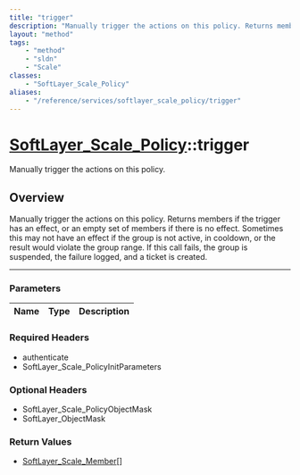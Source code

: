 ```yaml
---
title: "trigger"
description: "Manually trigger the actions on this policy. Returns members if the trigger has an effect, or an empty set of members if... "
layout: "method"
tags:
    - "method"
    - "sldn"
    - "Scale"
classes:
    - "SoftLayer_Scale_Policy"
aliases:
    - "/reference/services/softlayer_scale_policy/trigger"
---
```

# [SoftLayer_Scale_Policy](/reference/services/SoftLayer_Scale_Policy)::trigger

Manually trigger the actions on this policy. 


## Overview 
Manually trigger the actions on this policy. Returns members if the trigger has an effect, or an empty set of members if there is no effect. Sometimes this may not have an effect if the group is not active, in cooldown, or the result would violate the group range. If this call fails, the group is suspended, the failure logged, and a ticket is created. 

-----

### Parameters 
|Name | Type | Description |
| --- | --- | --- |


### Required Headers
* authenticate
* SoftLayer_Scale_PolicyInitParameters


### Optional Headers
* SoftLayer_Scale_PolicyObjectMask
* SoftLayer_ObjectMask

### Return Values
* <a href='/reference/datatypes/SoftLayer_Scale_Member'>SoftLayer_Scale_Member[] </a>




